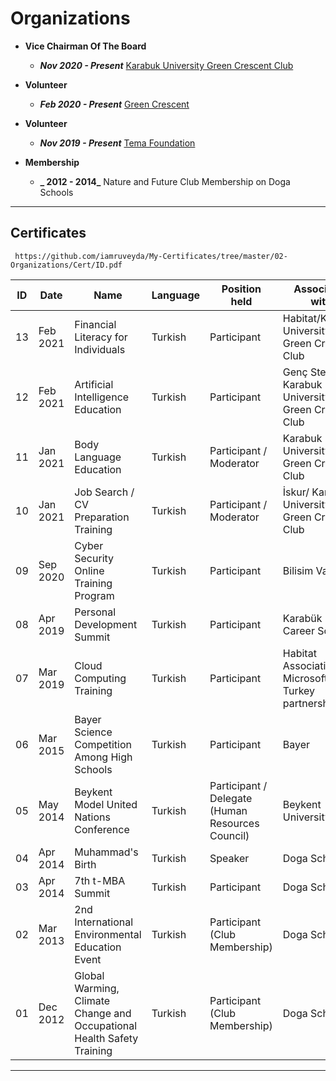 # Organizations

 - **Vice Chairman Of The Board**  
  
    - **_Nov 2020 - Present_** [Karabuk University Green Crescent Club](https://www.instagram.com/p/CI_FDgRAf7q/)
    
 - **Volunteer**
 
    - **_Feb 2020 - Present_** [Green Crescent](https://www.yesilay.org.tr/en/) 
    
 - **Volunteer**
 
    - **_Nov 2019 - Present_** [Tema Foundation](https://www.tema.org.tr/)
    

 - **Membership**
 
    - **_ 2012 - 2014_** Nature and Future Club Membership on Doga Schools        
    
<hr>


## Certificates 

     https://github.com/iamruveyda/My-Certificates/tree/master/02-Organizations/Cert/ID.pdf
     

| ID | Date     | Name                                                                   | Language | Position held                                    | Associated with                                      |
|----|----------|------------------------------------------------------------------------|----------|--------------------------------------------------|------------------------------------------------------|
| 13 | Feb 2021 | Financial Literacy for Individuals                                     | Turkish  | Participant                                      | Habitat/Karabuk University Green Crescent Club       |
| 12 | Feb 2021 | Artificial Intelligence Education                                      | Turkish  | Participant                                      | Genç Stem / Karabuk University Green Crescent Club   |
| 11 | Jan 2021 | Body Language Education                                                | Turkish  | Participant / Moderator                          | Karabuk University Green Crescent Club               |
| 10 | Jan 2021 | Job Search / CV Preparation Training                                   | Turkish  | Participant / Moderator                          | İskur/ Karabuk University Green Crescent Club        |
| 09 | Sep 2020 | Cyber Security Online Training Program                                 | Turkish  | Participant                                      | Bilisim Vadisi                                       |
| 08 | Apr 2019 | Personal Development Summit                                            | Turkish  | Participant                                      | Karabük Bemar Career Schools                         |
| 07 | Mar 2019 | Cloud Computing Training                                               | Turkish  | Participant                                      | Habitat Association and Microsoft Turkey partnership |
| 06 | Mar 2015 | Bayer Science Competition Among High Schools                           | Turkish  | Participant                                      | Bayer                                                |
| 05 | May 2014 | Beykent Model United Nations Conference                                | Turkish  | Participant / Delegate (Human Resources Council) | Beykent University                                   |
| 04 | Apr 2014 | Muhammad's Birth                                                       | Turkish  | Speaker                                          | Doga Schools                                         |
| 03 | Apr 2014 | 7th t-MBA Summit                                                       | Turkish  | Participant                                      | Doga Schools                                         |
| 02 | Mar 2013 | 2nd International Environmental Education Event                        | Turkish  | Participant (Club Membership)                    | Doga Schools                                         |
| 01 | Dec 2012 | Global Warming, Climate Change and Occupational Health Safety Training | Turkish  | Participant (Club Membership)                    | Doga Schools                                         |



<hr>







